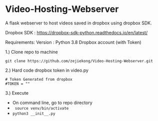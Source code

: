 # Video-Hosting-Webserver
A flask webserver to host videos saved in dropbox using dropbox SDK.

Dropbox SDK : https://dropbox-sdk-python.readthedocs.io/en/latest/

Requirements:
Version : Python 3.8
Dropbox account (with Token)

1.) Clone repo to machine

``` git clone https://github.com/zejiekong/Video-Hosting-Webserver.git ```

2.) Hard code dropbox token in video.py

```
# Token Generated from dropbox
#TOKEN = ""
```
3.) Execute
- On command line, go to repo directory
- ``` source venv/bin/activate```
- ``` python3 __init__.py ```
